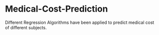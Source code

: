 # Medical-Cost-Prediction
Different Regression Algorithms have been applied to predict medical cost of different subjects.
